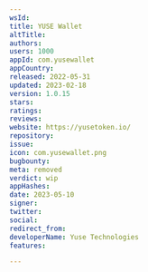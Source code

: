 ```yaml
---
wsId: 
title: YUSE Wallet
altTitle: 
authors: 
users: 1000
appId: com.yusewallet
appCountry: 
released: 2022-05-31
updated: 2023-02-18
version: 1.0.15
stars: 
ratings: 
reviews: 
website: https://yusetoken.io/
repository: 
issue: 
icon: com.yusewallet.png
bugbounty: 
meta: removed
verdict: wip
appHashes: 
date: 2023-05-10
signer: 
twitter: 
social: 
redirect_from: 
developerName: Yuse Technologies
features: 

---
```


